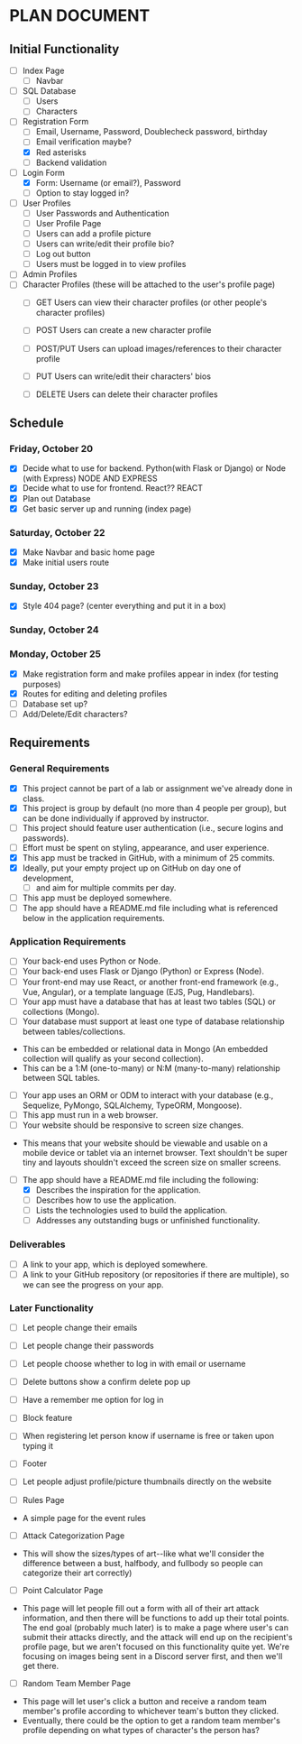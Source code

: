 # PLAN DOCUMENT

## Initial Functionality
- [ ] Index Page
    - [ ] Navbar 
- [ ] SQL Database
    - [ ] Users
    - [ ] Characters
- [ ] Registration Form
    - [ ] Email, Username, Password, Doublecheck password, birthday
    - [ ] Email verification maybe?
    - [x] Red asterisks 
    - [ ] Backend validation
- [ ] Login Form
    - [x] Form: Username (or email?), Password
    - [ ] Option to stay logged in?
- [ ] User Profiles
    - [ ] User Passwords and Authentication
    - [ ] User Profile Page
    - [ ] Users can add a profile picture
    - [ ] Users can write/edit their profile bio?
    - [ ] Log out button
    - [ ] Users must be logged in to view profiles
- [ ] Admin Profiles
- [ ] Character Profiles (these will be attached to the user's profile page)
    - [ ] GET Users can view their character profiles (or other people's character profiles)
    - [ ] POST Users can create a new character profile
    - [ ] POST/PUT Users can upload images/references to their character profile
    - [ ] PUT Users can write/edit their characters' bios
    - [ ] DELETE Users can delete their character profiles


## Schedule
### Friday, October 20
- [x] Decide what to use for backend. Python(with Flask or Django) or Node (with Express) NODE AND EXPRESS
- [x] Decide what to use for frontend. React?? REACT
- [x] Plan out Database
- [x] Get basic server up and running (index page)

### Saturday, October 22
- [x] Make Navbar and basic home page
- [x] Make initial users route

### Sunday, October 23
- [x] Style 404 page? (center everything and put it in a box)

### Sunday, October 24

### Monday, October 25
- [x] Make registration form and make profiles appear in index (for testing purposes)
- [x] Routes for editing and deleting profiles
- [ ] Database set up?
- [ ] Add/Delete/Edit characters?

## Requirements
### General Requirements
- [x] This project cannot be part of a lab or assignment we've already done in class.
- [x] This project is group by default (no more than 4 people per group), but can be done individually if approved by instructor.
- [ ] This project should feature user authentication (i.e., secure logins and passwords).
- [ ] Effort must be spent on styling, appearance, and user experience.
- [x] This app must be tracked in GitHub, with a minimum of 25 commits.
- [x] Ideally, put your empty project up on GitHub on day one of development, 
    - [ ] and aim for multiple commits per day.
- [ ] This app must be deployed somewhere.
- [ ] The app should have a README.md file including what is referenced below in the application requirements.

### Application Requirements
- [ ] Your back-end uses Python or Node.
- [ ] Your back-end uses Flask or Django (Python) or Express (Node).
- [ ] Your front-end may use React, or another front-end framework (e.g., Vue, Angular), or a template language (EJS, Pug, Handlebars).
- [ ] Your app must have a database that has at least two tables (SQL) or collections (Mongo).
- [ ] Your database must support at least one type of database relationship between tables/collections.
* This can be embedded or relational data in Mongo (An embedded collection will qualify as your second collection).
* This can be a 1:M (one-to-many) or N:M (many-to-many) relationship between SQL tables.
- [ ] Your app uses an ORM or ODM to interact with your database (e.g., Sequelize, PyMongo, SQLAlchemy, TypeORM, Mongoose).
- [ ] This app must run in a web browser.
- [ ] Your website should be responsive to screen size changes.
* This means that your website should be viewable and usable on a mobile device or tablet via an internet browser. Text shouldn't be super tiny and layouts shouldn't exceed the screen size on smaller screens.
- [ ] The app should have a README.md file including the following:
    - [x] Describes the inspiration for the application.
    - [ ] Describes how to use the application.
    - [ ] Lists the technologies used to build the application.
    - [ ] Addresses any outstanding bugs or unfinished functionality.

### Deliverables
- [ ] A link to your app, which is deployed somewhere.
- [ ] A link to your GitHub repository (or repositories if there are multiple), so we can see the progress on your app.

### Later Functionality
- [ ] Let people change their emails
- [ ] Let people change their passwords
- [ ] Let people choose whether to log in with email or username 
- [ ] Delete buttons show a confirm delete pop up
- [ ] Have a remember me option for log in
- [ ] Block feature
- [ ] When registering let person know if username is free or taken upon typing it
- [ ] Footer
- [ ] Let people adjust profile/picture thumbnails directly on the website

- [ ] Rules Page
* A simple page for the event rules
- [ ] Attack Categorization Page
* This will show the sizes/types of art--like what we'll consider the difference between a bust, halfbody, and fullbody so people can categorize their art correctly) 
- [ ] Point Calculator Page
* This page will let people fill out a form with all of their art attack information, and then there will be functions to add up their total points. The end goal (probably much later) is to make a page where user's can submit their attacks directly, and the attack will end up on the recipient's profile page, but we aren't focused on this functionality quite yet. We're focusing on images being sent in a Discord server first, and then we'll get there. 
- [ ] Random Team Member Page
* This page will let user's click a button and receive a random team member's profile according to whichever team's button they clicked.
* Eventually, there could be the option to get a random team member's profile depending on what types of character's the person has?